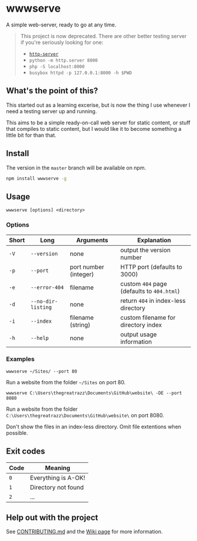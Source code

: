 # wwwserve
A simple web-server, ready to go at any time.

>
> This project is now deprecated. There are other better testing server if you're seriously looking for one:
>
> * [`http-server`](https://www.npmjs.com/package/http-server)
> * `python -m http.server 8000`
> * `php -S localhost:8000`
> * `busybox httpd -p 127.0.0.1:8000 -h $PWD`
>

## What's the point of this?
This started out as a learning excerise, but is now the thing I use whenever I need a testing server up and running.

This aims to be a simple ready-on-call web server for static content, or stuff that compiles to static content, but I would like it to become something a little bit for than that.

## Install
The version in the `master` branch will be available on npm.
```bash
npm install wwwserve -g
```

## Usage
```
wwwserve [options] <directory>
```
### Options
| Short | Long               | Arguments             | Explanation                                  |
|-------|--------------------|-----------------------|----------------------------------------------|
| `-V`  | `--version`        | none                  | output the version number                    |
| `-p`  | `--port`           | port number (integer) | HTTP port (defaults to 3000)                 |
| `-e`  | `--error-404`      | filename              | custom `404` page (defaults to `404.html`)   |
| `-d`  | `--no-dir-listing` | none                  | return `404` in index-less directory         |
| `-i`  | `--index`          | filename (string)     | custom filename for directory index          |
| `-h`  | `--help`           | none                  | output usage information                     |

### Examples
```
wwwserve ~/Sites/ --port 80
```
Run a website from the folder `~/Sites` on port 80.

```
wwwserve C:\Users\thegreatrazz\Documents\GitHub\website\ -DE --port 8080
```
Run a website from the folder `C:\Users\thegreatrazz\Documents\GitHub\website\` on port 8080.

Don't show the files in an index-less directory. Omit file extentions when possible.

## Exit codes
| Code | Meaning             |
|------|---------------------|
| `0`  | Everything is A-OK! |
| `1`  | Directory not found |
| `2`  | ...                 |

## Help out with the project
See [CONTRIBUTING.md](CONTRIBUTING.md) and the [Wiki page](https://github.com/thegreatrazz/wwwserve/wiki/Contributions) for more information.